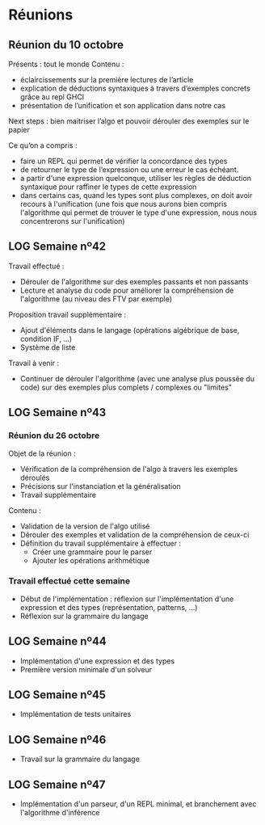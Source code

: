 # Réunions

## Réunion du 10 octobre 

Présents : tout le monde
Contenu : 
- éclaircissements sur la première lectures de l’article
- explication de déductions syntaxiques à travers d’exemples concrets grâce au repl GHCI
- présentation de l’unification et son application dans notre cas

Next steps : bien maitriser l’algo et pouvoir dérouler des exemples sur le papier

Ce qu’on a compris :
- faire un REPL qui permet de vérifier la concordance des types 
- de retourner le type de l’expression ou une erreur le cas échéant.
- a partir d'une expression quelconque, utiliser les règles de déduction syntaxique pour raffiner le types de cette expression
- dans certains cas, quand les types sont plus complexes, on doit avoir recours à l'unification (une fois que nous aurons bien compris l'algorithme qui permet de trouver le type d'une expression, nous nous concentrerons sur l'unification)

## LOG Semaine nº42

Travail effectué : 

- Dérouler de l'algorithme sur des exemples passants et non passants
- Lecture et analyse du code pour améliorer la compréhension de l'algorithme (au niveau des FTV par exemple)

Proposition travail supplémentaire :

- Ajout d'éléments dans le langage (opérations algébrique de base, condition IF, …)
- Système de liste

Travail à venir : 

- Continuer de dérouler l'algorithme (avec une analyse plus poussée du code) sur des exemples plus complets / complexes ou "limites"

## LOG Semaine nº43
 
### Réunion du 26 octobre 
 
Objet de la réunion : 
 - Vérification de la compréhension de l'algo à travers les exemples déroulés
 - Précisions sur l'instanciation et la généralisation
 - Travail supplémentaire
 
Contenu : 
 - Validation de la version de l'algo utilisé 
 - Dérouler des exemples et validation de la compréhension de ceux-ci
 - Définition du travail supplémentaire à effectuer : 
    - Créer une grammaire pour le parser
    - Ajouter les opérations arithmétique 

### Travail effectué cette semaine
 
 - Début de l'implémentation : réflexion sur l'implémentation d'une expression et des types (représentation, patterns, ...)
 - Réflexion sur la grammaire du langage 

## LOG Semaine nº44
 
 - Implémentation d'une expression et des types
 - Première version minimale d'un solveur

## LOG Semaine nº45
  
 - Implémentation de tests unitaires

## LOG Semaine nº46

 - Travail sur la grammaire du langage

## LOG Semaine nº47

 - Implémentation d'un parseur, d'un REPL minimal, et branchement avec l'algorithme d'inférence
 
